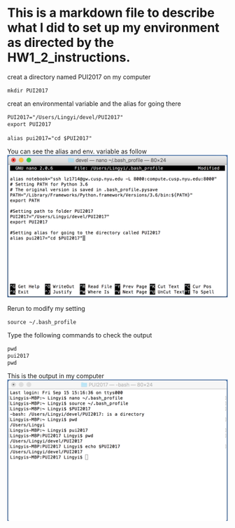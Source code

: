 # This is a markdown file to describe what I did to set up my environment as directed by the HW1_2_instructions.

creat a directory named PUI2017 on my computer
```
mkdir PUI2017
```

creat an environmental variable and the alias for going there
```
PUI2017="/Users/Lingyi/devel/PUI2017"
export PUI2017

alias pui2017="cd $PUI2017"
```
You can see the alias and env. variable as follow
![Alt text](screenshot/setting_up.png)

Rerun to modify my setting
```
source ~/.bash_profile
```

Type the following commands to check the output
```
pwd
pui2017
pwd
```
This is the output in my computer
![Alt test](screenshot/the_output.png)





